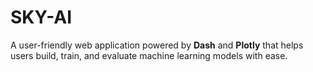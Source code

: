 # SKY-AI
A user-friendly web application powered by **Dash** and **Plotly** that helps users build, train, and evaluate machine learning models with ease.
